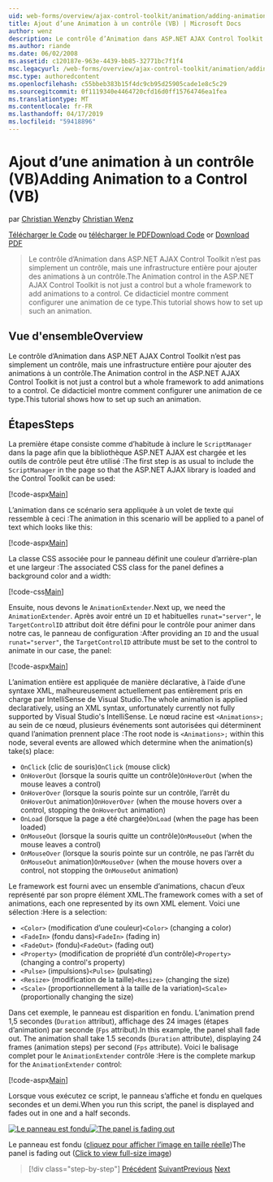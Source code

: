 ```yaml
---
uid: web-forms/overview/ajax-control-toolkit/animation/adding-animation-to-a-control-vb
title: Ajout d’une Animation à un contrôle (VB) | Microsoft Docs
author: wenz
description: Le contrôle d’Animation dans ASP.NET AJAX Control Toolkit n’est pas simplement un contrôle, mais une infrastructure entière pour ajouter des animations à un contrôle. Ce didacticiel montre comment...
ms.author: riande
ms.date: 06/02/2008
ms.assetid: c120187e-963e-4439-bb85-32771bc7f1f4
msc.legacyurl: /web-forms/overview/ajax-control-toolkit/animation/adding-animation-to-a-control-vb
msc.type: authoredcontent
ms.openlocfilehash: c55bbeb383b15f4dc9cb95d25905cade1e8c5c29
ms.sourcegitcommit: 0f1119340e4464720cfd16d0ff15764746ea1fea
ms.translationtype: MT
ms.contentlocale: fr-FR
ms.lasthandoff: 04/17/2019
ms.locfileid: "59418896"
---
```

# <a name="adding-animation-to-a-control-vb"></a><span data-ttu-id="36591-104">Ajout d’une animation à un contrôle (VB)</span><span class="sxs-lookup"><span data-stu-id="36591-104">Adding Animation to a Control (VB)</span></span>

<span data-ttu-id="36591-105">par [Christian Wenz](https://github.com/wenz)</span><span class="sxs-lookup"><span data-stu-id="36591-105">by [Christian Wenz](https://github.com/wenz)</span></span>

<span data-ttu-id="36591-106">[Télécharger le Code](http://download.microsoft.com/download/f/9/a/f9a26acd-8df4-4484-8a18-199e4598f411/Animation1.vb.zip) ou [télécharger le PDF](http://download.microsoft.com/download/6/7/1/6718d452-ff89-4d3f-a90e-c74ec2d636a3/animation1VB.pdf)</span><span class="sxs-lookup"><span data-stu-id="36591-106">[Download Code](http://download.microsoft.com/download/f/9/a/f9a26acd-8df4-4484-8a18-199e4598f411/Animation1.vb.zip) or [Download PDF](http://download.microsoft.com/download/6/7/1/6718d452-ff89-4d3f-a90e-c74ec2d636a3/animation1VB.pdf)</span></span>

> <span data-ttu-id="36591-107">Le contrôle d’Animation dans ASP.NET AJAX Control Toolkit n’est pas simplement un contrôle, mais une infrastructure entière pour ajouter des animations à un contrôle.</span><span class="sxs-lookup"><span data-stu-id="36591-107">The Animation control in the ASP.NET AJAX Control Toolkit is not just a control but a whole framework to add animations to a control.</span></span> <span data-ttu-id="36591-108">Ce didacticiel montre comment configurer une animation de ce type.</span><span class="sxs-lookup"><span data-stu-id="36591-108">This tutorial shows how to set up such an animation.</span></span>


## <a name="overview"></a><span data-ttu-id="36591-109">Vue d'ensemble</span><span class="sxs-lookup"><span data-stu-id="36591-109">Overview</span></span>

<span data-ttu-id="36591-110">Le contrôle d’Animation dans ASP.NET AJAX Control Toolkit n’est pas simplement un contrôle, mais une infrastructure entière pour ajouter des animations à un contrôle.</span><span class="sxs-lookup"><span data-stu-id="36591-110">The Animation control in the ASP.NET AJAX Control Toolkit is not just a control but a whole framework to add animations to a control.</span></span> <span data-ttu-id="36591-111">Ce didacticiel montre comment configurer une animation de ce type.</span><span class="sxs-lookup"><span data-stu-id="36591-111">This tutorial shows how to set up such an animation.</span></span>

## <a name="steps"></a><span data-ttu-id="36591-112">Étapes</span><span class="sxs-lookup"><span data-stu-id="36591-112">Steps</span></span>

<span data-ttu-id="36591-113">La première étape consiste comme d’habitude à inclure le `ScriptManager` dans la page afin que la bibliothèque ASP.NET AJAX est chargée et les outils de contrôle peut être utilisé :</span><span class="sxs-lookup"><span data-stu-id="36591-113">The first step is as usual to include the `ScriptManager` in the page so that the ASP.NET AJAX library is loaded and the Control Toolkit can be used:</span></span>

[!code-aspx[Main](adding-animation-to-a-control-vb/samples/sample1.aspx)]

<span data-ttu-id="36591-114">L’animation dans ce scénario sera appliquée à un volet de texte qui ressemble à ceci :</span><span class="sxs-lookup"><span data-stu-id="36591-114">The animation in this scenario will be applied to a panel of text which looks like this:</span></span>

[!code-aspx[Main](adding-animation-to-a-control-vb/samples/sample2.aspx)]

<span data-ttu-id="36591-115">La classe CSS associée pour le panneau définit une couleur d’arrière-plan et une largeur :</span><span class="sxs-lookup"><span data-stu-id="36591-115">The associated CSS class for the panel defines a background color and a width:</span></span>

[!code-css[Main](adding-animation-to-a-control-vb/samples/sample3.css)]

<span data-ttu-id="36591-116">Ensuite, nous devons le `AnimationExtender`.</span><span class="sxs-lookup"><span data-stu-id="36591-116">Next up, we need the `AnimationExtender`.</span></span> <span data-ttu-id="36591-117">Après avoir entré un `ID` et habituelles `runat="server"`, le `TargetControlID` attribut doit être défini pour le contrôle pour animer dans notre cas, le panneau de configuration :</span><span class="sxs-lookup"><span data-stu-id="36591-117">After providing an `ID` and the usual `runat="server"`, the `TargetControlID` attribute must be set to the control to animate in our case, the panel:</span></span>

[!code-aspx[Main](adding-animation-to-a-control-vb/samples/sample4.aspx)]

<span data-ttu-id="36591-118">L’animation entière est appliquée de manière déclarative, à l’aide d’une syntaxe XML, malheureusement actuellement pas entièrement pris en charge par IntelliSense de Visual Studio.</span><span class="sxs-lookup"><span data-stu-id="36591-118">The whole animation is applied declaratively, using an XML syntax, unfortunately currently not fully supported by Visual Studio's IntelliSense.</span></span> <span data-ttu-id="36591-119">Le nœud racine est `<Animations>;` au sein de ce nœud, plusieurs événements sont autorisées qui déterminent quand l’animation prennent place :</span><span class="sxs-lookup"><span data-stu-id="36591-119">The root node is `<Animations>;` within this node, several events are allowed which determine when the animation(s) take(s) place:</span></span>

- <span data-ttu-id="36591-120">`OnClick` (clic de souris)</span><span class="sxs-lookup"><span data-stu-id="36591-120">`OnClick` (mouse click)</span></span>
- <span data-ttu-id="36591-121">`OnHoverOut` (lorsque la souris quitte un contrôle)</span><span class="sxs-lookup"><span data-stu-id="36591-121">`OnHoverOut` (when the mouse leaves a control)</span></span>
- <span data-ttu-id="36591-122">`OnHoverOver` (lorsque la souris pointe sur un contrôle, l’arrêt du `OnHoverOut` animation)</span><span class="sxs-lookup"><span data-stu-id="36591-122">`OnHoverOver` (when the mouse hovers over a control, stopping the `OnHoverOut` animation)</span></span>
- <span data-ttu-id="36591-123">`OnLoad` (lorsque la page a été chargée)</span><span class="sxs-lookup"><span data-stu-id="36591-123">`OnLoad` (when the page has been loaded)</span></span>
- <span data-ttu-id="36591-124">`OnMouseOut` (lorsque la souris quitte un contrôle)</span><span class="sxs-lookup"><span data-stu-id="36591-124">`OnMouseOut` (when the mouse leaves a control)</span></span>
- <span data-ttu-id="36591-125">`OnMouseOver` (lorsque la souris pointe sur un contrôle, ne pas l’arrêt du `OnMouseOut` animation)</span><span class="sxs-lookup"><span data-stu-id="36591-125">`OnMouseOver` (when the mouse hovers over a control, not stopping the `OnMouseOut` animation)</span></span>

<span data-ttu-id="36591-126">Le framework est fourni avec un ensemble d’animations, chacun d’eux représenté par son propre élément XML.</span><span class="sxs-lookup"><span data-stu-id="36591-126">The framework comes with a set of animations, each one represented by its own XML element.</span></span> <span data-ttu-id="36591-127">Voici une sélection :</span><span class="sxs-lookup"><span data-stu-id="36591-127">Here is a selection:</span></span>

- <span data-ttu-id="36591-128">`<Color>` (modification d’une couleur)</span><span class="sxs-lookup"><span data-stu-id="36591-128">`<Color>` (changing a color)</span></span>
- <span data-ttu-id="36591-129">`<FadeIn>` (fondu dans)</span><span class="sxs-lookup"><span data-stu-id="36591-129">`<FadeIn>` (fading in)</span></span>
- <span data-ttu-id="36591-130">`<FadeOut>` (fondu)</span><span class="sxs-lookup"><span data-stu-id="36591-130">`<FadeOut>` (fading out)</span></span>
- <span data-ttu-id="36591-131">`<Property>` (modification de propriété d’un contrôle)</span><span class="sxs-lookup"><span data-stu-id="36591-131">`<Property>` (changing a control's property)</span></span>
- <span data-ttu-id="36591-132">`<Pulse>` (impulsions)</span><span class="sxs-lookup"><span data-stu-id="36591-132">`<Pulse>` (pulsating)</span></span>
- <span data-ttu-id="36591-133">`<Resize>` (modification de la taille)</span><span class="sxs-lookup"><span data-stu-id="36591-133">`<Resize>` (changing the size)</span></span>
- <span data-ttu-id="36591-134">`<Scale>` (proportionnellement à la taille de la variation)</span><span class="sxs-lookup"><span data-stu-id="36591-134">`<Scale>` (proportionally changing the size)</span></span>

<span data-ttu-id="36591-135">Dans cet exemple, le panneau est disparition en fondu. L’animation prend 1,5 secondes (`Duration` attribut), affichage des 24 images (étapes d’animation) par seconde (`Fps` attribut).</span><span class="sxs-lookup"><span data-stu-id="36591-135">In this example, the panel shall fade out. The animation shall take 1.5 seconds (`Duration` attribute), displaying 24 frames (animation steps) per second (`Fps` attribute).</span></span> <span data-ttu-id="36591-136">Voici le balisage complet pour le `AnimationExtender` contrôle :</span><span class="sxs-lookup"><span data-stu-id="36591-136">Here is the complete markup for the `AnimationExtender` control:</span></span>

[!code-aspx[Main](adding-animation-to-a-control-vb/samples/sample5.aspx)]

<span data-ttu-id="36591-137">Lorsque vous exécutez ce script, le panneau s’affiche et fondu en quelques secondes et un demi.</span><span class="sxs-lookup"><span data-stu-id="36591-137">When you run this script, the panel is displayed and fades out in one and a half seconds.</span></span>


<span data-ttu-id="36591-138">[![Le panneau est fondu](adding-animation-to-a-control-vb/_static/image2.png)](adding-animation-to-a-control-vb/_static/image1.png)</span><span class="sxs-lookup"><span data-stu-id="36591-138">[![The panel is fading out](adding-animation-to-a-control-vb/_static/image2.png)](adding-animation-to-a-control-vb/_static/image1.png)</span></span>

<span data-ttu-id="36591-139">Le panneau est fondu ([cliquez pour afficher l’image en taille réelle](adding-animation-to-a-control-vb/_static/image3.png))</span><span class="sxs-lookup"><span data-stu-id="36591-139">The panel is fading out ([Click to view full-size image](adding-animation-to-a-control-vb/_static/image3.png))</span></span>

> [!div class="step-by-step"]
> <span data-ttu-id="36591-140">[Précédent](dynamically-controlling-updatepanel-animations-cs.md)
> [Suivant](executing-several-animations-at-the-same-time-vb.md)</span><span class="sxs-lookup"><span data-stu-id="36591-140">[Previous](dynamically-controlling-updatepanel-animations-cs.md)
[Next](executing-several-animations-at-the-same-time-vb.md)</span></span>
